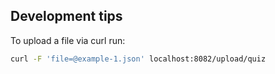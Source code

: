 

## Development tips

To upload a file via curl run:
```bash
curl -F 'file=@example-1.json' localhost:8082/upload/quiz
```